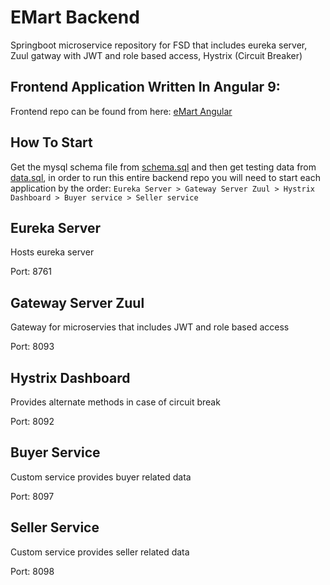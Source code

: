 # EMart Backend

Springboot microservice repository for FSD that includes eureka server, Zuul gatway with JWT and role based access, Hystrix (Circuit Breaker) 

## Frontend Application Written In Angular 9:  

Frontend repo can be found from here: [eMart Angular](https://github.com/Fribyter/eMart-angular)

## How To Start

Get the mysql schema file from [schema.sql](https://github.com/Fribyter/eMart-backend/blob/master/schema.sql) and then get testing data from [data.sql](https://github.com/Fribyter/eMart-backend/blob/master/data.sql), in order to run this entire backend repo you will need to start each application by the order: `Eureka Server > Gateway Server Zuul > Hystrix Dashboard > Buyer service > Seller service` 

## Eureka Server

Hosts eureka server

Port: 8761  

## Gateway Server Zuul  

Gateway for microservies that includes JWT and role based access 

Port: 8093  

## Hystrix Dashboard

Provides alternate methods in case of circuit break

Port: 8092


## Buyer Service

Custom service provides buyer related data

Port: 8097


## Seller Service

Custom service provides seller related data

Port: 8098
